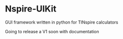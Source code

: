 # Nspire-UIKit
GUI framework written in python for TINspire calculators

Going to release a V1 soon with documentation
